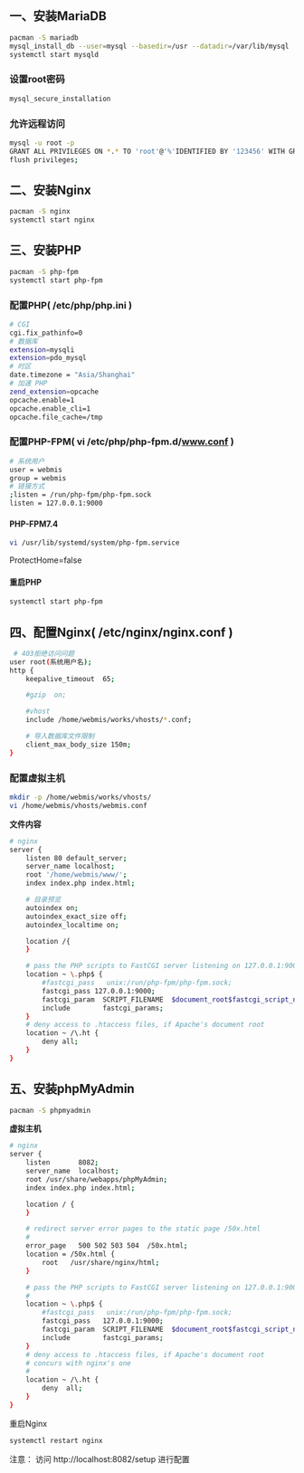 ## 一、安装MariaDB
``` bash
pacman -S mariadb
mysql_install_db --user=mysql --basedir=/usr --datadir=/var/lib/mysql
systemctl start mysqld
```
### 设置root密码
``` bash
mysql_secure_installation
```
### 允许远程访问
``` bash
mysql -u root -p
GRANT ALL PRIVILEGES ON *.* TO 'root'@'%'IDENTIFIED BY '123456' WITH GRANT OPTION;
flush privileges;
```

## 二、安装Nginx
``` bash
pacman -S nginx
systemctl start nginx
```


## 三、安装PHP
``` bash
pacman -S php-fpm
systemctl start php-fpm
```
### 配置PHP( /etc/php/php.ini )
``` bash
# CGI
cgi.fix_pathinfo=0
# 数据库
extension=mysqli
extension=pdo_mysql
# 时区
date.timezone = "Asia/Shanghai"
# 加速 PHP
zend_extension=opcache
opcache.enable=1
opcache.enable_cli=1
opcache.file_cache=/tmp
```
### 配置PHP-FPM( vi /etc/php/php-fpm.d/www.conf )
``` bash
# 系统用户
user = webmis
group = webmis
# 链接方式
;listen = /run/php-fpm/php-fpm.sock
listen = 127.0.0.1:9000
```
#### PHP-FPM7.4
``` bash
vi /usr/lib/systemd/system/php-fpm.service
```
ProtectHome=false
#### 重启PHP
``` bash
systemctl start php-fpm
```

## 四、配置Nginx( /etc/nginx/nginx.conf )
``` bash
 # 403拒绝访问问题
user root(系统用户名);
http {
	keepalive_timeout  65;

	#gzip  on;

	#vhost
	include /home/webmis/works/vhosts/*.conf;

	# 导入数据库文件限制
	client_max_body_size 150m;
}
```
### 配置虚拟主机
``` bash
mkdir -p /home/webmis/works/vhosts/
vi /home/webmis/vhosts/webmis.conf
```
**文件内容**
``` bash
# nginx
server {
	listen 80 default_server;
	server_name localhost;
	root '/home/webmis/www/';
	index index.php index.html;

	# 目录预览
	autoindex on;
	autoindex_exact_size off;
	autoindex_localtime on;

	location /{
	}

	# pass the PHP scripts to FastCGI server listening on 127.0.0.1:9000
	location ~ \.php$ {
		#fastcgi_pass   unix:/run/php-fpm/php-fpm.sock;
		fastcgi_pass 127.0.0.1:9000;
		fastcgi_param  SCRIPT_FILENAME  $document_root$fastcgi_script_name;
		include        fastcgi_params;
	}
	# deny access to .htaccess files, if Apache's document root
	location ~ /\.ht {
		deny all;
	}
}
```

## 五、安装phpMyAdmin
``` bash
pacman -S phpmyadmin
```
**虚拟主机**
``` bash
# nginx
server {
	listen       8082;
	server_name  localhost;
	root /usr/share/webapps/phpMyAdmin;
	index index.php index.html;

	location / {
	}

	# redirect server error pages to the static page /50x.html
	#
	error_page   500 502 503 504  /50x.html;
	location = /50x.html {
		root   /usr/share/nginx/html;
	}

	# pass the PHP scripts to FastCGI server listening on 127.0.0.1:9000
	#
	location ~ \.php$ {
		#fastcgi_pass   unix:/run/php-fpm/php-fpm.sock;
		fastcgi_pass   127.0.0.1:9000;
		fastcgi_param  SCRIPT_FILENAME  $document_root$fastcgi_script_name;
		include        fastcgi_params;
	}
	# deny access to .htaccess files, if Apache's document root
	# concurs with nginx's one
	#
	location ~ /\.ht {
		deny  all;
	}
}
```
重启Nginx
``` bash
systemctl restart nginx
```
注意： 访问 http://localhost:8082/setup 进行配置


